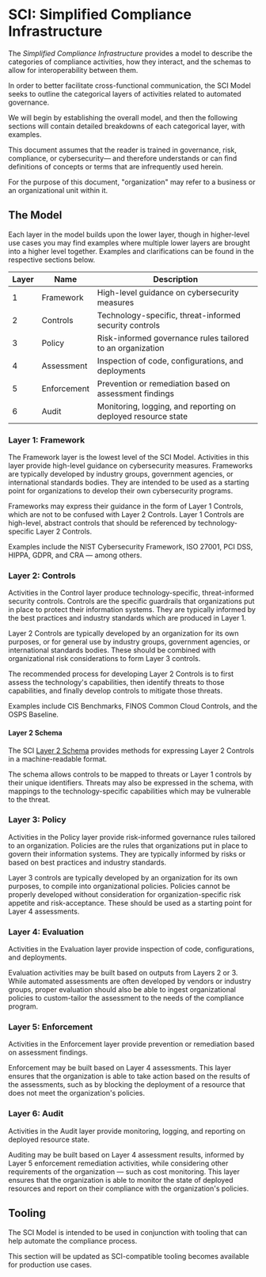 # SCI: Simplified Compliance Infrastructure

The _Simplified Compliance Infrastructure_ provides a model to describe the categories of compliance activities, how they interact, and the schemas to allow for interoperability between them.

In order to better facilitate cross-functional communication, the SCI Model seeks to outline the categorical layers of activities related to automated governance.

We will begin by establishing the overall model, and then the following sections will contain detailed breakdowns of each categorical layer, with examples.

This document assumes that the reader is trained in governance, risk, compliance, or cybersecurity— and therefore understands or can find definitions of concepts or terms that are infrequently used herein.

For the purpose of this document, "organization" may refer to a business or an organizational unit within it.

## The Model

Each layer in the model builds upon the lower layer, though in higher-level use cases you may find examples where multiple lower layers are brought into a higher level together. Examples and clarifications can be found in the respective sections below.

| Layer | Name | Description |
|-------|------|-------------|
| 1 | Framework | High-level guidance on cybersecurity measures |
| 2 | Controls | Technology-specific, threat-informed security controls |
| 3 | Policy | Risk-informed governance rules tailored to an organization |
| 4 | Assessment | Inspection of code, configurations, and deployments |
| 5 | Enforcement | Prevention or remediation based on assessment findings |
| 6 | Audit | Monitoring, logging, and reporting on deployed resource state |

### Layer 1: Framework

The Framework layer is the lowest level of the SCI Model. Activities in this layer provide high-level guidance on cybersecurity measures. Frameworks are typically developed by industry groups, government agencies, or international standards bodies. They are intended to be used as a starting point for organizations to develop their own cybersecurity programs.

Frameworks may express their guidance in the form of Layer 1 Controls, which are not to be confused with Layer 2 Controls. Layer 1 Controls are high-level, abstract controls that should be referenced by technology-specific Layer 2 Controls.

Examples include the NIST Cybersecurity Framework, ISO 27001, PCI DSS, HIPPA, GDPR, and CRA — among others.

### Layer 2: Controls

Activities in the Control layer produce technology-specific, threat-informed security controls. Controls are the specific guardrails that organizations put in place to protect their information systems. They are typically informed by the best practices and industry standards which are produced in Layer 1.

Layer 2 Controls are typically developed by an organization for its own purposes, or for general use by industry groups, government agencies, or international standards bodies. These should be combined with organizational risk considerations to form Layer 3 controls.

The recommended process for developing Layer 2 Controls is to first assess the technology's capabilities, then identify threats to those capabilities, and finally develop controls to mitigate those threats.

Examples include CIS Benchmarks, FINOS Common Cloud Controls, and the OSPS Baseline.

#### Layer 2 Schema

The SCI [Layer 2 Schema](./layer-2-schema.cue) provides methods for expressing Layer 2 Controls in a machine-readable format. 

The schema allows controls to be mapped to threats or Layer 1 controls by their unique identifiers. Threats may also be expressed in the schema, with mappings to the technology-specific capabilities which may be vulnerable to the threat.

### Layer 3: Policy

Activities in the Policy layer provide risk-informed governance rules tailored to an organization. Policies are the rules that organizations put in place to govern their information systems. They are typically informed by risks or based on best practices and industry standards.

Layer 3 controls are typically developed by an organization for its own purposes, to compile into organizational policies. Policies cannot be properly developed without consideration for organization-specific risk appetite and risk-acceptance. These should be used as a starting point for Layer 4 assessments.

### Layer 4: Evaluation

Activities in the Evaluation layer provide inspection of code, configurations, and deployments. 

Evaluation activities may be built based on outputs from Layers 2 or 3. While automated assessments are often developed by vendors or industry groups, proper evaluation should also be able to ingest organizational policies to custom-tailor the assessment to the needs of the compliance program.

### Layer 5: Enforcement

Activities in the Enforcement layer provide prevention or remediation based on assessment findings.

Enforcement may be built based on Layer 4 assessments. This layer ensures that the organization is able to take action based on the results of the assessments, such as by blocking the deployment of a resource that does not meet the organization's policies.

### Layer 6: Audit

Activities in the Audit layer provide monitoring, logging, and reporting on deployed resource state.

Auditing may be built based on Layer 4 assessment results, informed by Layer 5 enforcement remediation activities, while considering other requirements of the organization — such as cost monitoring. This layer ensures that the organization is able to monitor the state of deployed resources and report on their compliance with the organization's policies.

## Tooling

The SCI Model is intended to be used in conjunction with tooling that can help automate the compliance process.

This section will be updated as SCI-compatible tooling becomes available for production use cases.
